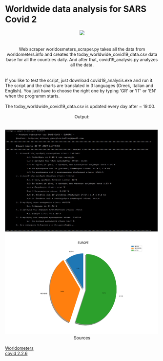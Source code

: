 <!DOCTYPE HTML>
<html>
  <body>
  <head>
    <h1>Worldwide data analysis for SARS Covid 2</h1>
  <center><i><img src="https://www.python.org/static/apple-touch-icon-72x72-precomposed.png"></i></center>
  </head>
  <br>
  <br>
  <body>
  <center>Web scraper worldosmeters_scraper.py takes all the data from worldometers.info and creates the today_worldwide_covid19_data.csv data       base for all the countries daily. And after that, covid19_analysis.py analyzes all the data.</center>
    <br>
    <br>
    If you like to test the script, just download covid19_analysis.exe and run it. The script and the charts are translated in 3 languages (Greek, Italian and English). You just have to choose the right one by typing 'GR' or 'IT' or 'EN' when the programm starts.
    <br>
    <br>
    The today_worldwide_covid19_data.csv is updated every day after ~ 19:00.
    <br>
    <br>
    <center>Output:</center>
    <br>
    <br>
    <img src="https://github.com/AlanTurist/covid19_worldometers_scraping_and_analysis/blob/master/images/1.1.jpg" " width="500"    height="333">
      <br>                                                                                                                                       <img src="https://github.com/AlanTurist/covid19_worldometers_scraping_and_analysis/blob/master/images/EUROPE.png" " width="500" height="333">
   
   <center>Sources</center>
   <br>
       <a href="https://www.worldometers.info/coronavirus/" target="_blank">Worldometers</a>
   <br>
   <a href="https://pypi.org/project/covid/" target="_blank">covid 2.2.6</a>
   </body>
  </html>

